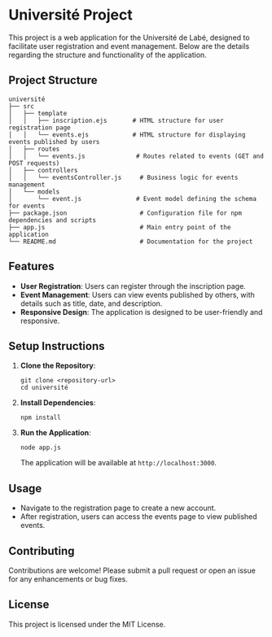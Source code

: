 # Université Project

This project is a web application for the Université de Labé, designed to facilitate user registration and event management. Below are the details regarding the structure and functionality of the application.

## Project Structure

```
université
├── src
│   ├── template
│   │   ├── inscription.ejs       # HTML structure for user registration page
│   │   └── events.ejs            # HTML structure for displaying events published by users
│   ├── routes
│   │   └── events.js              # Routes related to events (GET and POST requests)
│   ├── controllers
│   │   └── eventsController.js     # Business logic for events management
│   └── models
│       └── event.js               # Event model defining the schema for events
├── package.json                    # Configuration file for npm dependencies and scripts
├── app.js                          # Main entry point of the application
└── README.md                       # Documentation for the project
```

## Features

- **User Registration**: Users can register through the inscription page.
- **Event Management**: Users can view events published by others, with details such as title, date, and description.
- **Responsive Design**: The application is designed to be user-friendly and responsive.

## Setup Instructions

1. **Clone the Repository**:
   ```
   git clone <repository-url>
   cd université
   ```

2. **Install Dependencies**:
   ```
   npm install
   ```

3. **Run the Application**:
   ```
   node app.js
   ```
   The application will be available at `http://localhost:3000`.

## Usage

- Navigate to the registration page to create a new account.
- After registration, users can access the events page to view published events.

## Contributing

Contributions are welcome! Please submit a pull request or open an issue for any enhancements or bug fixes.

## License

This project is licensed under the MIT License.